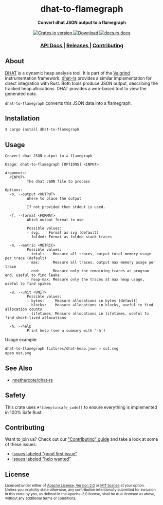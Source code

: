 <h1 align="center">dhat-to-flamegraph</h1>
<div align="center">
  <strong>
    Convert dhat JSON output to a flamegraph
  </strong>
</div>

<br />

<div align="center">
  <!-- Crates version -->
  <a href="https://crates.io/crates/dhat-to-flamegraph">
    <img src="https://img.shields.io/crates/v/dhat-to-flamegraph.svg?style=flat-square"
    alt="Crates.io version" />
  </a>
  <!-- Downloads -->
  <a href="https://crates.io/crates/dhat-to-flamegraph">
    <img src="https://img.shields.io/crates/d/dhat-to-flamegraph.svg?style=flat-square"
      alt="Download" />
  </a>
  <!-- docs.rs docs -->
  <a href="https://docs.rs/dhat-to-flamegraph">
    <img src="https://img.shields.io/badge/docs-latest-blue.svg?style=flat-square"
      alt="docs.rs docs" />
  </a>
</div>

<div align="center">
  <h3>
    <a href="https://docs.rs/dhat-to-flamegraph">
      API Docs
    </a>
    <span> | </span>
    <a href="https://github.com/yoshuawuyts/dhat-to-flamegraph/releases">
      Releases
    </a>
    <span> | </span>
    <a href="https://github.com/yoshuawuyts/dhat-to-flamegraph/blob/master.github/CONTRIBUTING.md">
      Contributing
    </a>
  </h3>
</div>

## About

[DHAT] is a dynamic heap analysis tool.
It is part of the [Valgrind](https://valgrind.org/) instrumentation framework.
[dhat-rs] provides a similar implementation for direct integration with Rust.
Both tools produce JSON output, describing the tracked heap allocations.
DHAT provides a web-based tool to view the generated data.

`dhat-to-flamegraph` converts this JSON data into a flamegraph.

[dhat]: https://www.valgrind.org/docs/manual/dh-manual.html

## Installation
```sh
$ cargo install dhat-to-flamegraph
```

## Usage

```text
Convert dhat JSON output to a flamegraph

Usage: dhat-to-flamegraph [OPTIONS] <INPUT>

Arguments:
  <INPUT>
          The dhat JSON file to process

Options:
  -o, --output <OUTPUT>
          Where to place the output
          
          If not provided then stdout is used.

  -f, --format <FORMAT>
          Which output format to use

          Possible values:
          - svg:    Format as svg (default)
          - folded: Format as folded stack traces

  -m, --metric <METRIC>
          Possible values:
          - total:    Measure all traces, output total memory usage per trace (default)
          - max:      Measure all traces, output max memory usage per trace
          - end:      Measure only the remaining traces at program end, useful to find leaks
          - heap-max: Measure only the traces at max heap usage, useful to find spikes

  -u, --unit <UNIT>
          Possible values:
          - bytes:     Measure allocations in bytes (default)
          - blocks:    Measure allocations in blocks, useful to find allocation counts
          - lifetimes: Measure allocations in lifetimes, useful to find short-lived allocations

  -h, --help
          Print help (see a summary with '-h')
```

Usage example:

```bash
dhat-to-flamegraph fixtures/dhat-heap.json > out.svg
open out.svg
```

## See Also

- [nnethercote/dhat-rs][dhat-rs]

[dhat-rs]: https://github.com/nnethercote/dhat-rs

## Safety
This crate uses ``#![deny(unsafe_code)]`` to ensure everything is implemented in
100% Safe Rust.

## Contributing
Want to join us? Check out our ["Contributing" guide][contributing] and take a
look at some of these issues:

- [Issues labeled "good first issue"][good-first-issue]
- [Issues labeled "help wanted"][help-wanted]

[contributing]: https://github.com/yoshuawuyts/dhat-to-flamegraph/blob/master.github/CONTRIBUTING.md
[good-first-issue]: https://github.com/yoshuawuyts/dhat-to-flamegraph/labels/good%20first%20issue
[help-wanted]: https://github.com/yoshuawuyts/dhat-to-flamegraph/labels/help%20wanted

## License

<sup>
Licensed under either of <a href="LICENSE-APACHE">Apache License, Version
2.0</a> or <a href="LICENSE-MIT">MIT license</a> at your option.
</sup>

<br/>

<sub>
Unless you explicitly state otherwise, any contribution intentionally submitted
for inclusion in this crate by you, as defined in the Apache-2.0 license, shall
be dual licensed as above, without any additional terms or conditions.
</sub>
